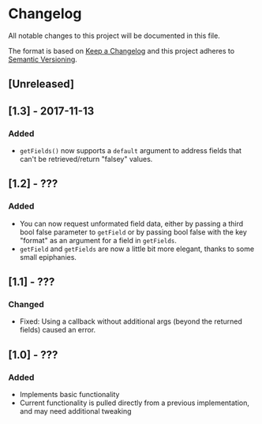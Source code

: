 # Changelog
All notable changes to this project will be documented in this file.

The format is based on [Keep a Changelog](http://keepachangelog.com/en/1.0.0/)
and this project adheres to [Semantic Versioning](http://semver.org/spec/v2.0.0.html).

## [Unreleased]

## [1.3] - 2017-11-13
### Added

* `getFields()` now supports a `default` argument to address fields that can't be retrieved/return "falsey" values.

## [1.2] - ???
### Added

* You can now request unformated field data, either by passing a third bool false parameter to `getField` or by passing bool false with the key "format" as an argument for a field in `getFields`.
* `getField` and `getFields` are now a little bit more elegant, thanks to some small epiphanies.

## [1.1] - ???
### Changed

* Fixed: Using a callback without additional args (beyond the returned fields) caused an error.


## [1.0] - ???
### Added

* Implements basic functionality
* Current functionality is pulled directly from a previous implementation, and may need additional tweaking